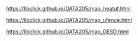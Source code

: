 
https://libclick.github.io/DATA205/map_heatuf.html

https://libclick.github.io/DATA205/map_ufence.html

https://libclick.github.io/DATA205/map_GESD.html
